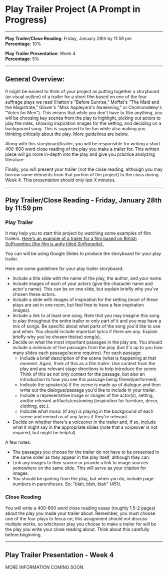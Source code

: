 # Play Trailer Project (A Prompt in Progress)

_____

**Play Trailer/Close Reading**: Friday, January 28th by 11:59 pm
<br />**Percentage**: 10%

**Play Trailer Presentation**: Week 4
<br />**Percentage**: 5%

_____

## General Overview:

It might be easiest to think of your project as putting together a storyboard (or visual outline) of a trailer for a short film based on one of the four suffrage plays we read (Hatton's "Before Sunrise," Moffat's "The Maid and the Magistrate," Glover's "Miss Appleyard's Awakening," or Cholmondeley's "Votes for Men"). This means that while you don't have to film anything, you will be choosing key scenes from the play to highlight, picking out actors to play the roles, showing inspiration images for the setting, and deciding on a background song. This is supposed to be fun while also making you thinking critically about the play. More guidelines are below.

Along with this storyboard/trailer, you will be responsible for writing a short 400-600 word close reading of the play you make a trailer for. This written piece will go more in-depth into the play and give you practice analyzing literature.

Finally, you will present your trailer (not the close reading, although you may borrow some elements from that portion of the project) to the class during Week 4. This presentation should only last X minutes.

_____

## Play Trailer/Close Reading - Friday, January 28th by 11:59 pm

### Play Trailer

It may help you to start this project by watching some examples of film trailers. [Here's an example of a trailer for a film based on British Suffragettes (the film is aptly titled *Suffragette*).](https://www.youtube.com/watch?v=056FI2Pq9RY)

You can will be using Google Slides to produce the storyboard for your play trailer.

Here are some guidelines for your play trailer storyboard:
* Include a title slide with the name of the play, the author, and your name.
* Include images of each of your actors (give the character name and actor's name). This can be on one slide, but explain briefly why you've chosen these actors.
* Include a slide with images of inspiration for the setting (most of these plays are set in one room, but feel free to have a few inspiration images).
* Include a link to at least one song. Note that you may imagine this song to play throughout the entire trailer or only part of it and you may have a mix of songs. Be specific about what parts of the song you'd like to use and when. You should include important lyrics if there are any. Explain briefly why you've chosen the(se) song(s).
* Decide on what the most important passages in the play are. You should include a *minimum* of five passages from the play (but it's up to you how many slides each passage/scene requires). For each passage: 
  * Include a brief description of the scene (what is happening at that moment. Again, think of this as a film trailer. Use context from the play and any relevant stage directions to help introduce the scene. Think of this as not only context for the passage, but also an introduction to how you see this passage being filmed/performed).
  * Indicate the speaker(s) if the scene is made up of dialogue and then write out the dialogue/passage you'd like to include in your trailer.
  * Include a representative image or images of the actor(s), setting, and/or relevant artifacts/costuming (inspiration for furniture, decor, clothing, etc.).
  * Indicate what music (if any) is playing in the background of each scene and remind us of any lyrics if they're relevant.
* Decide on whether there's a voiceover in the trailer and, if so, include what it might say in the appropriate slides (note that a voiceover is not required, but might be helpful)

A few notes:
* The passages you choose for the trailer do not have to be presented in the same order as they appear in the play itself, although they can.
* Link any images to their source or provide a link to image sources somewhere on the same slide. This will serve as your citation for images.
* You should be quoting from the play, but when you do, include page numbers in parentheses. So: "blah, blah, blah" (451).

### Close Reading

You will write a 400-600 word close reading essay (roughly 1.5-2 pages) about the play you made your trailer about. Remember, you must choose one of the four plays to focus on; this assignment should not discuss multiple works, so whichever play you choose to make a trailer for will be the play you write your close reading about. Think about this carefully before beginning.



_____

## Play Trailer Presentation - Week 4



MORE INFORMATION COMING SOON. 
